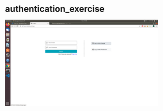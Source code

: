 # authentication_exercise

![ss1](https://github.com/dhoop-rapidops/authentication_exercise/blob/master/screens/auth.png)
